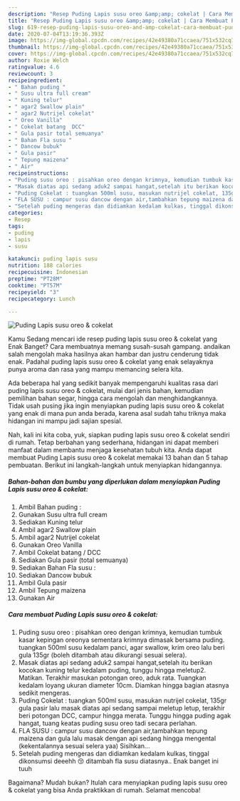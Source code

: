 ```yaml
---
description: "Resep Puding Lapis susu oreo &amp;amp; cokelat | Cara Membuat Puding Lapis susu oreo &amp;amp; cokelat Yang Mudah Dan Praktis"
title: "Resep Puding Lapis susu oreo &amp;amp; cokelat | Cara Membuat Puding Lapis susu oreo &amp;amp; cokelat Yang Mudah Dan Praktis"
slug: 619-resep-puding-lapis-susu-oreo-and-amp-cokelat-cara-membuat-puding-lapis-susu-oreo-and-amp-cokelat-yang-mudah-dan-praktis
date: 2020-07-04T13:19:36.393Z
image: https://img-global.cpcdn.com/recipes/42e49380a71ccaea/751x532cq70/puding-lapis-susu-oreo-cokelat-foto-resep-utama.jpg
thumbnail: https://img-global.cpcdn.com/recipes/42e49380a71ccaea/751x532cq70/puding-lapis-susu-oreo-cokelat-foto-resep-utama.jpg
cover: https://img-global.cpcdn.com/recipes/42e49380a71ccaea/751x532cq70/puding-lapis-susu-oreo-cokelat-foto-resep-utama.jpg
author: Roxie Welch
ratingvalue: 4.6
reviewcount: 3
recipeingredient:
- " Bahan puding "
- " Susu ultra full cream"
- " Kuning telur"
- " agar2 Swallow plain"
- " agar2 Nutrijel cokelat"
- " Oreo Vanilla"
- " Cokelat batang  DCC"
- " Gula pasir total semuanya"
- " Bahan Fla susu "
- " Dancow bubuk"
- " Gula pasir"
- " Tepung maizena"
- " Air"
recipeinstructions:
- "Puding susu oreo : pisahkan oreo dengan krimnya, kemudian tumbuk kasar kepingan oreonya sementara krimnya dimasak bersama puding. tuangkan 500ml susu kedalam panci, agar swallow, krim oreo lalu beri gula 135gr (boleh ditambah atau dikurangi sesuai selera)."
- "Masak diatas api sedang aduk2 sampai hangat,setelah itu berikan kocokan kuning telur kedalam puding, tunggu hingga meletup2. Matikan. Terakhir masukan potongan oreo, aduk rata. Tuangkan kedalam loyang ukuran diameter 10cm. Diamkan hingga bagian atasnya sedikit mengeras."
- "Puding Cokelat : tuangkan 500ml susu, masukan nutrijel cokelat, 135gr gula pasir lalu masak diatas api sedang sampai meletup letup, terakhir beri potongan DCC, campur hingga merata. Tunggu hingga puding agak hangat, tuang keatas puding susu oreo tadi secara perlahan."
- "FLA SUSU : campur susu dancow dengan air,tambahkan tepung maizena dan gula lalu masak dengan api sedang hingga mengental (kekentalannya sesuai selera yaa) Sisihkan..."
- "Setelah puding mengeras dan didiamkan kedalam kulkas, tinggal dikonsumsi deeehh 😚 ditambah fla susu diatasnya.. Enak banget ini tuuh"
categories:
- Resep
tags:
- puding
- lapis
- susu

katakunci: puding lapis susu 
nutrition: 188 calories
recipecuisine: Indonesian
preptime: "PT28M"
cooktime: "PT57M"
recipeyield: "3"
recipecategory: Lunch

---
```



![Puding Lapis susu oreo &amp; cokelat](https://img-global.cpcdn.com/recipes/42e49380a71ccaea/751x532cq70/puding-lapis-susu-oreo-cokelat-foto-resep-utama.jpg)

Kamu Sedang mencari ide resep puding lapis susu oreo &amp; cokelat yang Enak Banget? Cara membuatnya memang susah-susah gampang. andaikan salah mengolah maka hasilnya akan hambar dan justru cenderung tidak enak. Padahal puding lapis susu oreo &amp; cokelat yang enak selayaknya punya aroma dan rasa yang mampu memancing selera kita.

Ada beberapa hal yang sedikit banyak mempengaruhi kualitas rasa dari puding lapis susu oreo &amp; cokelat, mulai dari jenis bahan, kemudian pemilihan bahan segar, hingga cara mengolah dan menghidangkannya. Tidak usah pusing jika ingin menyiapkan puding lapis susu oreo &amp; cokelat yang enak di mana pun anda berada, karena asal sudah tahu triknya maka hidangan ini mampu jadi sajian spesial.




Nah, kali ini kita coba, yuk, siapkan puding lapis susu oreo &amp; cokelat sendiri di rumah. Tetap berbahan yang sederhana, hidangan ini dapat memberi manfaat dalam membantu menjaga kesehatan tubuh kita. Anda dapat membuat Puding Lapis susu oreo &amp; cokelat memakai 13 bahan dan 5 tahap pembuatan. Berikut ini langkah-langkah untuk menyiapkan hidangannya.

<!--inarticleads1-->

##### Bahan-bahan dan bumbu yang diperlukan dalam menyiapkan Puding Lapis susu oreo &amp; cokelat:

1. Ambil  Bahan puding :
1. Gunakan  Susu ultra full cream
1. Sediakan  Kuning telur
1. Ambil  agar2 Swallow plain
1. Ambil  agar2 Nutrijel cokelat
1. Gunakan  Oreo Vanilla
1. Ambil  Cokelat batang / DCC
1. Sediakan  Gula pasir (total semuanya)
1. Sediakan  Bahan Fla susu :
1. Sediakan  Dancow bubuk
1. Ambil  Gula pasir
1. Ambil  Tepung maizena
1. Gunakan  Air




<!--inarticleads2-->

##### Cara membuat Puding Lapis susu oreo &amp; cokelat:

1. Puding susu oreo : pisahkan oreo dengan krimnya, kemudian tumbuk kasar kepingan oreonya sementara krimnya dimasak bersama puding. tuangkan 500ml susu kedalam panci, agar swallow, krim oreo lalu beri gula 135gr (boleh ditambah atau dikurangi sesuai selera).
1. Masak diatas api sedang aduk2 sampai hangat,setelah itu berikan kocokan kuning telur kedalam puding, tunggu hingga meletup2. Matikan. Terakhir masukan potongan oreo, aduk rata. Tuangkan kedalam loyang ukuran diameter 10cm. Diamkan hingga bagian atasnya sedikit mengeras.
1. Puding Cokelat : tuangkan 500ml susu, masukan nutrijel cokelat, 135gr gula pasir lalu masak diatas api sedang sampai meletup letup, terakhir beri potongan DCC, campur hingga merata. Tunggu hingga puding agak hangat, tuang keatas puding susu oreo tadi secara perlahan.
1. FLA SUSU : campur susu dancow dengan air,tambahkan tepung maizena dan gula lalu masak dengan api sedang hingga mengental (kekentalannya sesuai selera yaa) Sisihkan...
1. Setelah puding mengeras dan didiamkan kedalam kulkas, tinggal dikonsumsi deeehh 😚 ditambah fla susu diatasnya.. Enak banget ini tuuh




Bagaimana? Mudah bukan? Itulah cara menyiapkan puding lapis susu oreo &amp; cokelat yang bisa Anda praktikkan di rumah. Selamat mencoba!
